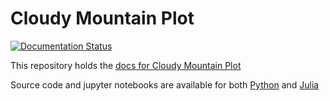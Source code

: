 # Cloudy Mountain Plot

[![Documentation Status](https://readthedocs.org/projects/cmplot/badge/?version=latest)](https://cmplot.readthedocs.io/en/latest/?badge=latest)

This repository holds the [docs for Cloudy Mountain Plot](https://cmplot.readthedocs.io/en/latest/)

Source code and jupyter notebooks are available for both [Python](https://github.com/g-insana/cmplot.py/)
and [Julia](https://github.com/g-insana/CMPlot.jl/)
